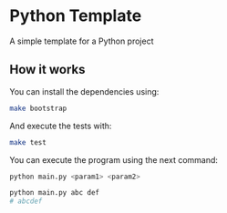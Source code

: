 # Python Template

A simple template for a Python project

## How it works

You can install the dependencies using:

```bash
make bootstrap
```

And execute the tests with:

```bash
make test
```

You can execute the program using the next command:

```bash
python main.py <param1> <param2>

python main.py abc def
# abcdef 
```

